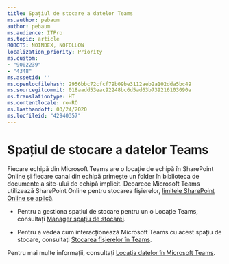 ```yaml
---
title: Spațiul de stocare a datelor Teams
ms.author: pebaum
author: pebaum
ms.audience: ITPro
ms.topic: article
ROBOTS: NOINDEX, NOFOLLOW
localization_priority: Priority
ms.custom:
- "9002239"
- "4348"
ms.assetid: ''
ms.openlocfilehash: 2956bbc72cfcf79b09be3112aeb2a102dda5bc49
ms.sourcegitcommit: 018aadd53eac92248bc6d5ad63b739216103090a
ms.translationtype: HT
ms.contentlocale: ro-RO
ms.lasthandoff: 03/24/2020
ms.locfileid: "42940357"
---
```

# <a name="teams-data-storage"></a>Spațiul de stocare a datelor Teams

Fiecare echipă din Microsoft Teams are o locație de echipă în SharePoint Online și fiecare canal din echipă primește un folder în biblioteca de documente a site-ului de echipă implicit. Deoarece Microsoft Teams utilizează SharePoint Online pentru stocarea fișierelor, [limitele SharePoint Online se aplică](https://docs.microsoft.com/microsoftteams/limits-specifications-teams#storage).

- Pentru a gestiona spațiul de stocare pentru un o Locație Teams, consultați [ Manager spațiu de stocarei](https://docs.microsoft.com/sharepoint/manage-site-collection-storage-limits#manage-individual-site-storage-limits).

- Pentru a vedea cum interacționează Microsoft Teams cu acest spațiu de stocare, consultați [Stocarea fișierelor în Teams](https://support.office.com/article/file-storage-in-teams-df5cc0a5-d1bb-414c-8870-46c6eb76686a).

Pentru mai multe informații, consultați [Locația datelor în Microsoft Teams](https://docs.microsoft.com/microsoftteams/location-of-data-in-teams).
